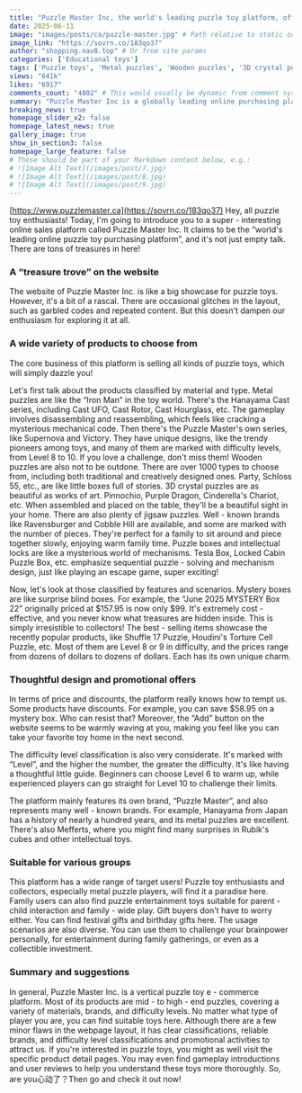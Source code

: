 ```yaml
---
title: "Puzzle Master Inc, the world's leading puzzle toy platform, offers a variety of products with great benefits. Come and choose!"
date: 2025-06-11
image: "images/posts/ca/puzzle-master.jpg" # Path relative to static or assets
image_link: "https://sovrn.co/183qo37"
author: "shopping.nav8.top" # Or from site params
categories: ['Educational toys']
tags: ['Puzzle toys', 'Metal puzzles', 'Wooden puzzles', '3D crystal puzzles', 'Puzzle games', 'Puzzle boxes', 'Intelligence locks', 'Mysterious boxes', 'Best-selling puzzle toys', 'Online store platform services']
views: "641k"
likes: "6917"
comments_count: "4802" # This would usually be dynamic from comment system
summary: "Puzzle Master Inc is a globally leading online purchasing platform for puzzle toys. Although there are minor issues with the webpage layout, it doesn't affect exploration. The platform offers a diverse range of products, including metal and wooden puzzles. Some products are on discount, and the considerate difficulty grading makes it suitable for enthusiasts, family users, etc., covering a variety of usage scenarios. It's definitely worth a visit."
breaking_news: true   
homepage_slider_v2: false  
homepage_latest_news: true  
gallery_image: true  
show_in_section3: false
homepage_large_feature: false
# These should be part of your Markdown content below, e.g.:
# ![Image Alt Text](/images/post/7.jpg)
# ![Image Alt Text](/images/post/8.jpg)
# ![Image Alt Text](/images/post/9.jpg)
---
```

[https://www.puzzlemaster.ca](https://sovrn.co/183qo37)
Hey, all puzzle toy enthusiasts! Today, I'm going to introduce you to a super - interesting online sales platform called Puzzle Master Inc. It claims to be the “world's leading online puzzle toy purchasing platform”, and it's not just empty talk. There are tons of treasures in here!

### A “treasure trove” on the website
The website of Puzzle Master Inc. is like a big showcase for puzzle toys. However, it's a bit of a rascal. There are occasional glitches in the layout, such as garbled codes and repeated content. But this doesn't dampen our enthusiasm for exploring it at all.

### A wide variety of products to choose from
The core business of this platform is selling all kinds of puzzle toys, which will simply dazzle you!

Let's first talk about the products classified by material and type. Metal puzzles are like the “Iron Man” in the toy world. There's the Hanayama Cast series, including Cast UFO, Cast Rotor, Cast Hourglass, etc. The gameplay involves disassembling and reassembling, which feels like cracking a mysterious mechanical code. Then there's the Puzzle Master's own series, like Supernova and Victory. They have unique designs, like the trendy pioneers among toys, and many of them are marked with difficulty levels, from Level 8 to 10. If you love a challenge, don't miss them! Wooden puzzles are also not to be outdone. There are over 1000 types to choose from, including both traditional and creatively designed ones. Party, Schloss 55, etc., are like little boxes full of stories. 3D crystal puzzles are as beautiful as works of art. Pinnochio, Purple Dragon, Cinderella's Chariot, etc. When assembled and placed on the table, they'll be a beautiful sight in your home. There are also plenty of jigsaw puzzles. Well - known brands like Ravensburger and Cobble Hill are available, and some are marked with the number of pieces. They're perfect for a family to sit around and piece together slowly, enjoying warm family time. Puzzle boxes and intellectual locks are like a mysterious world of mechanisms. Tesla Box, Locked Cabin Puzzle Box, etc. emphasize sequential puzzle - solving and mechanism design, just like playing an escape game, super exciting!

Now, let's look at those classified by features and scenarios. Mystery boxes are like surprise blind boxes. For example, the “June 2025 MYSTERY Box 22” originally priced at $157.95 is now only $99. It's extremely cost - effective, and you never know what treasures are hidden inside. This is simply irresistible to collectors! The best - selling items showcase the recently popular products, like Shuffle 17 Puzzle, Houdini's Torture Cell Puzzle, etc. Most of them are Level 8 or 9 in difficulty, and the prices range from dozens of dollars to dozens of dollars. Each has its own unique charm.

### Thoughtful design and promotional offers
In terms of price and discounts, the platform really knows how to tempt us. Some products have discounts. For example, you can save $58.95 on a mystery box. Who can resist that? Moreover, the “Add” button on the website seems to be warmly waving at you, making you feel like you can take your favorite toy home in the next second.

The difficulty level classification is also very considerate. It's marked with “Level”, and the higher the number, the greater the difficulty. It's like having a thoughtful little guide. Beginners can choose Level 6 to warm up, while experienced players can go straight for Level 10 to challenge their limits.

The platform mainly features its own brand, “Puzzle Master”, and also represents many well - known brands. For example, Hanayama from Japan has a history of nearly a hundred years, and its metal puzzles are excellent. There's also Mefferts, where you might find many surprises in Rubik's cubes and other intellectual toys.

### Suitable for various groups
This platform has a wide range of target users! Puzzle toy enthusiasts and collectors, especially metal puzzle players, will find it a paradise here. Family users can also find puzzle entertainment toys suitable for parent - child interaction and family - wide play. Gift buyers don't have to worry either. You can find festival gifts and birthday gifts here. The usage scenarios are also diverse. You can use them to challenge your brainpower personally, for entertainment during family gatherings, or even as a collectible investment.

### Summary and suggestions
In general, Puzzle Master Inc. is a vertical puzzle toy e - commerce platform. Most of its products are mid - to high - end puzzles, covering a variety of materials, brands, and difficulty levels. No matter what type of player you are, you can find suitable toys here. Although there are a few minor flaws in the webpage layout, it has clear classifications, reliable brands, and difficulty level classifications and promotional activities to attract us. If you're interested in puzzle toys, you might as well visit the specific product detail pages. You may even find gameplay introductions and user reviews to help you understand these toys more thoroughly. So, are you心动了？Then go and check it out now! 
